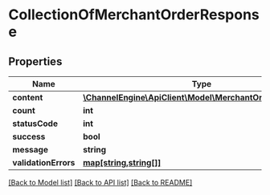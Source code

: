 # CollectionOfMerchantOrderResponse

## Properties
Name | Type | Description | Notes
------------ | ------------- | ------------- | -------------
**content** | [**\ChannelEngine\ApiClient\Model\MerchantOrderResponse[]**](MerchantOrderResponse.md) |  | [optional] 
**count** | **int** |  | [optional] 
**statusCode** | **int** |  | [optional] 
**success** | **bool** |  | [optional] 
**message** | **string** |  | [optional] 
**validationErrors** | [**map[string,string[]]**](array.md) |  | [optional] 

[[Back to Model list]](../README.md#documentation-for-models) [[Back to API list]](../README.md#documentation-for-api-endpoints) [[Back to README]](../README.md)


